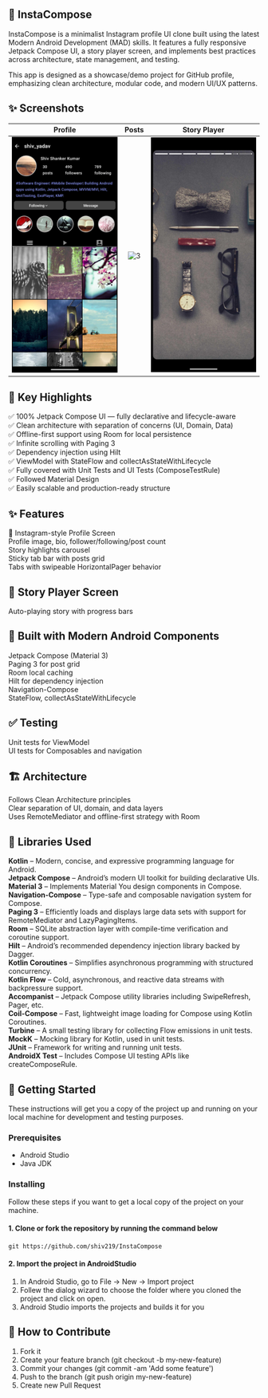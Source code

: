 ## 🌟 InstaCompose
InstaCompose is a minimalist Instagram profile UI clone built using the latest Modern Android Development (MAD) skills. It features a fully responsive Jetpack Compose UI, a story player screen, and implements best practices across architecture, state management, and testing.

This app is designed as a showcase/demo project for GitHub profile, emphasizing clean architecture, modular code, and modern UI/UX patterns.
## ✨ Screenshots
| Profile | Posts |  Story Player |
|:-:|:-:|:-:|
| ![Fist](media/profile.png?raw=true) | ![3](media/posts.png?raw=true) | ![3](media/story.png?raw=true) |

## 🚀 Key Highlights

✅ 100% Jetpack Compose UI — fully declarative and lifecycle-aware                                                                                                                           
✅ Clean architecture with separation of concerns (UI, Domain, Data)                                                                                                
✅ Offline-first support using Room for local persistence                                                                                                              
✅ Infinite scrolling with Paging 3                                                                      
✅ Dependency injection using Hilt                                                                                                   
✅ ViewModel with StateFlow and collectAsStateWithLifecycle                                                                                                    
✅ Fully covered with Unit Tests and UI Tests (ComposeTestRule)                                                                                                   
✅ Followed Material Design                                                                                                                                                     
✅ Easily scalable and production-ready structure

## ✨ Features
🎨 Instagram-style Profile Screen                                                                                        
Profile image, bio, follower/following/post count                                                                    
Story highlights carousel                                                                                                 
Sticky tab bar with posts grid                                                                                                   
Tabs with swipeable HorizontalPager behavior                                                                                   
## 🎥 Story Player Screen                                                                                
Auto-playing story with progress bars                                                                                      
## 🧱 Built with Modern Android Components                                                                             
Jetpack Compose (Material 3)                                                                                                                          
Paging 3 for post grid                                                                                                                     
Room local caching                                                                                                                                               
Hilt for dependency injection                                                                                                                
Navigation-Compose                                                                                                                  
StateFlow, collectAsStateWithLifecycle                                                                                                          
## ✅ Testing                                                                                                        
Unit tests for ViewModel                                                                                                           
UI tests for Composables and navigation                                                                                                                   
## 🏗️ Architecture                                                                                                                                     
Follows Clean Architecture principles                                                                                                                                  
Clear separation of UI, domain, and data layers                                                                                            
Uses RemoteMediator and offline-first strategy with Room                                                                                                                


## 📃 Libraries Used                                  
**Kotlin** – Modern, concise, and expressive programming language for Android.                                                                                 
**Jetpack Compose** – Android’s modern UI toolkit for building declarative UIs.                                                                                               
**Material 3** – Implements Material You design components in Compose.                                                                                                            
**Navigation-Compose** – Type-safe and composable navigation system for Compose.                                                                                                  
**Paging 3** – Efficiently loads and displays large data sets with support for RemoteMediator and LazyPagingItems.                                                                               
**Room** – SQLite abstraction layer with compile-time verification and coroutine support.                                                         
**Hilt** – Android’s recommended dependency injection library backed by Dagger.                                                                                  
**Kotlin Coroutines** – Simplifies asynchronous programming with structured concurrency.                                                  
**Kotlin Flow** – Cold, asynchronous, and reactive data streams with backpressure support.                                                                      
**Accompanist** – Jetpack Compose utility libraries including SwipeRefresh, Pager, etc.                                                                         
**Coil-Compose** – Fast, lightweight image loading for Compose using Kotlin Coroutines.                                                                                               
**Turbine** – A small testing library for collecting Flow emissions in unit tests.                                                                                       
**MockK** – Mocking library for Kotlin, used in unit tests.                                                                                              
**JUnit** – Framework for writing and running unit tests.                                                                    
**AndroidX Test** – Includes Compose UI testing APIs like createComposeRule.                      

## 🚀 Getting Started
These instructions will get you a copy of the project up and running on your local machine for development and testing purposes.

### Prerequisites
*   Android Studio 
*   Java JDK

### Installing
Follow these steps if you want to get a local copy of the project on your machine.

#### 1. Clone or fork the repository by running the command below	
```
git https://github.com/shiv219/InstaCompose
```

#### 2. Import the project in AndroidStudio
1.  In Android Studio, go to File -> New -> Import project
2.  Follew the dialog wizard to choose the folder where you cloned the project and click on open.
3.  Android Studio imports the projects and builds it for you



## 🤝 How to Contribute
1.  Fork it
2.  Create your feature branch (git checkout -b my-new-feature)
3.  Commit your changes (git commit -am 'Add some feature')
4.  Push to the branch (git push origin my-new-feature)
5.  Create new Pull Request
